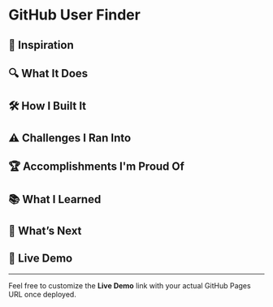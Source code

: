 # GitHub User Finder

## 🚀 Inspiration  


## 🔍 What It Does  
 

## 🛠️ How I Built It  
 

## ⚠️ Challenges I Ran Into  
 

## 🏆 Accomplishments I'm Proud Of  


## 📚 What I Learned  
  

## 🌟 What’s Next  


## 🔗 Live Demo  


---

Feel free to customize the **Live Demo** link with your actual GitHub Pages URL once deployed.



